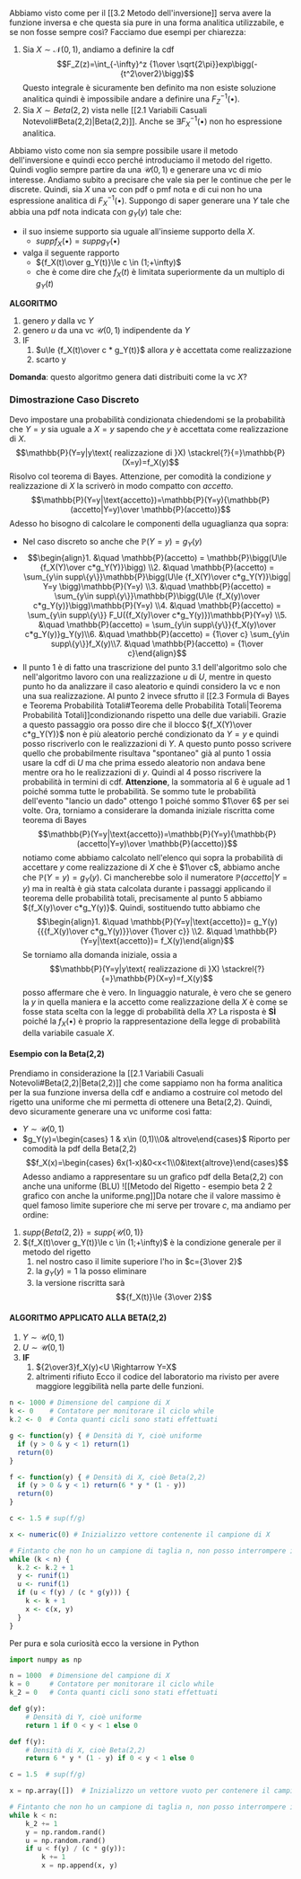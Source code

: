 Abbiamo visto come per il [[3.2 Metodo dell'inversione]] serva avere la funzione inversa e che questa sia pure in una forma analitica utilizzabile, e se non fosse sempre così? Facciamo due esempi per chiarezza:

1. Sia $X \sim \mathcal{N}(0,1)$, andiamo a definire la cdf $$F_Z(z)=\int_{-\infty}^z {1\over \sqrt{2\pi}}exp\bigg(-{t^2\over2}\bigg)$$Questo integrale è sicuramente ben definito ma non esiste soluzione analitica quindi è impossibile andare a definire una $F_Z^{-1}(\bullet)$. 
2. Sia $X\sim Beta(2,2)$ vista nelle [[2.1 Variabili Casuali Notevoli#Beta(2,2)|Beta(2,2)]].  Anche se $\exists F_X^{-1}(\bullet)$ non ho espressione analitica.

Abbiamo visto come non sia sempre possibile usare il metodo dell'inversione e quindi ecco perché introduciamo il metodo del rigetto. Quindi voglio sempre partire da una $\mathcal{U}(0,1)$ e generare una vc di mio interesse. 
Andiamo subito a precisare che vale sia per le continue che per le discrete. Quindi, sia $X$ una vc con pdf o pmf nota e di cui non ho una espressione analitica di $F_X^{-1}(\bullet)$. Suppongo di saper generare una $Y$ tale che abbia una pdf nota indicata con $g_Y(y)$ tale che:

- il suo insieme supporto sia uguale all'insieme supporto della $X$. 
	- $supp{f_X(\bullet)}=supp{g_Y(\bullet)}$
- valga il seguente rapporto
	- ${f_X(t)\over g_Y(t)}\le c \in (1;+\infty)$
	- che è come dire che $f_X(t)$ è limitata superiormente da un multiplo di $g_Y(t)$

**ALGORITMO**
1. genero $y$ dalla vc $Y$
2. genero $u$ da una vc $\mathcal{U}(0,1)$ indipendente da $Y$
3. IF
	1. $u\le {f_X(t)\over c * g_Y(t)}$ allora $y$ è accettata come realizzazione
	2. scarto y

**Domanda**: questo algoritmo genera dati distribuiti come la vc $X$?

### Dimostrazione Caso Discreto
Devo impostare una probabilità condizionata chiedendomi se la probabilità che $Y=y$ sia uguale a $X=y$ sapendo che $y$ è accettata come realizzazione di $X$. $$\mathbb{P}(Y=y|y\text{ realizzazione di }X) \stackrel{?}{=}\mathbb{P}(X=y)=f_X(y)$$Risolvo col teorema di Bayes. Attenzione, per comodità la condizione $y\text{ realizzazione di }X$ la scriverò in modo compatto con $accetto$. $$\mathbb{P}(Y=y|\text{accetto})=\mathbb{P}(Y=y){\mathbb{P}(accetto|Y=y)\over \mathbb{P}(accetto)}$$Adesso ho bisogno di calcolare le componenti della uguaglianza qua sopra:
- Nel caso discreto so anche che $\mathbb{P}(Y=y)=g_Y(y)$
- $$\begin{align}1. &\quad \mathbb{P}(accetto) = \mathbb{P}\bigg(U\le {f_X(Y)\over c*g_Y(Y)}\bigg) \\2. &\quad \mathbb{P}(accetto) = \sum_{y\in supp\{y\}}\mathbb{P}\bigg(U\le {f_X(Y)\over c*g_Y(Y)}\bigg| Y=y \bigg)\mathbb{P}(Y=y) \\3. &\quad \mathbb{P}(accetto) = \sum_{y\in supp\{y\}}\mathbb{P}\bigg(U\le {f_X(y)\over c*g_Y(y)}\bigg)\mathbb{P}(Y=y) \\4.  &\quad \mathbb{P}(accetto) = \sum_{y\in supp\{y\}} F_U({f_X(y)\over c*g_Y(y)})\mathbb{P}(Y=y) \\5.  &\quad \mathbb{P}(accetto) = \sum_{y\in supp\{y\}}{f_X(y)\over c*g_Y(y)}g_Y(y)\\6.  &\quad \mathbb{P}(accetto) = {1\over c} \sum_{y\in supp\{y\}}f_X(y)\\7.  &\quad \mathbb{P}(accetto) = {1\over c}\end{align}$$
- Il punto $1$ è di fatto una trascrizione del punto $3.1$ dell'algoritmo solo che nell'algoritmo lavoro con una realizzazione $u$ di $U$, mentre in questo punto ho da analizzare il caso aleatorio e quindi considero la vc e non una sua realizzazione. Al punto $2$ invece sfrutto il [[2.3 Formula di Bayes e Teorema Probabilità Totali#Teorema delle Probabilità Totali|Teorema Probabilità Totali]]condizionando rispetto una delle due variabili. Grazie a questo passaggio ora posso dire che il blocco ${f_X(Y)\over c*g_Y(Y)}$ non è più aleatorio perché condizionato da $Y=y$ e quindi posso riscriverlo con le realizzazioni di $Y$. A questo punto posso scrivere quello che probabilmente risultava "spontaneo" già al punto $1$ ossia usare la cdf di $U$ ma che prima essedo aleatorio non andava bene mentre ora ho le realizzazioni di $y$. Quindi al $4$ posso riscrivere la probabilità in termini di cdf. **Attenzione**, la sommatoria al $6$ è uguale ad $1$ poiché somma tutte le probabilità. Se sommo tute le probabilità dell'evento "lancio un dado" ottengo $1$ poiché sommo $1\over 6$ per sei volte. 
Ora, torniamo a considerare la domanda iniziale riscritta come teorema di Bayes $$\mathbb{P}(Y=y|\text{accetto})=\mathbb{P}(Y=y){\mathbb{P}(accetto|Y=y)\over \mathbb{P}(accetto)}$$notiamo come abbiamo calcolato nell'elenco qui sopra la probabilità di accettare $y$ come realizzazione di $X$ che è $1\over c$, abbiamo anche che $\mathbb{P}(Y=y)=g_Y(y)$. Ci mancherebbe solo il numeratore $\mathbb{P}(accetto|Y=y)$ ma in realtà è già stata calcolata durante i passaggi applicando il teorema delle probabilità totali, precisamente al punto $5$ abbiamo ${f_X(y)\over c*g_Y(y)}$. 
Quindi, sostituendo tutto abbiamo che $$\begin{align}1. &\quad \mathbb{P}(Y=y|\text{accetto})= g_Y(y){{{f_X(y)\over c*g_Y(y)}}\over {1\over c}} \\2. &\quad \mathbb{P}(Y=y|\text{accetto})= f_X(y)\end{align}$$Se torniamo alla domanda iniziale, ossia a $$\mathbb{P}(Y=y|y\text{ realizzazione di }X) \stackrel{?}{=}\mathbb{P}(X=y)=f_X(y)$$posso affermare che è vero. 
In linguaggio naturale, è vero che se genero la $y$ in quella maniera e la accetto come realizzazione della $X$ è come se fosse stata scelta con la legge di probabilità della $X$? La risposta è **SÌ** poiché la $f_X(\bullet)$ è proprio la rappresentazione della legge di probabilità della variabile casuale $X$.   

#### Esempio con la Beta(2,2)
Prendiamo in considerazione la [[2.1 Variabili Casuali Notevoli#Beta(2,2)|Beta(2,2)]] che come sappiamo non ha forma analitica per la sua funzione inversa della cdf e andiamo a costruire col metodo del rigetto una uniforme che mi permetta di ottenere una Beta(2,2).
Quindi, devo sicuramente generare una vc uniforme così fatta:
- $Y \sim \mathcal{U}(0,1)$ 
- $g_Y(y)=\begin{cases} 1 & x\in (0,1)\\0& altrove\end{cases}$
Riporto per comodità la pdf della Beta(2,2) $$f_X(x)=\begin{cases} 6x(1-x)&0<x<1\\0&\text{altrove}\end{cases}$$Adesso andiamo a rappresentare su un grafico pdf della Beta(2,2) con anche una uniforme (BLU) ![[Metodo del Rigetto - esempio beta 2 2 grafico con anche la uniforme.png]]Da notare che il valore massimo è quel famoso limite superiore che mi serve per trovare $c$, ma andiamo per ordine:
1. $supp\big\{Beta(2,2)\big\}=supp\big\{\mathcal{U}(0,1)\big\}$
2. ${f_X(t)\over g_Y(t)}\le c \in (1;+\infty)$ è la condizione generale per il metodo del rigetto
	1. nel nostro caso il limite superiore l'ho in $c={3\over 2}$
	2. la $g_Y(y)=1$ la posso eliminare
	3. la versione riscritta sarà $${f_X(t)}\le {3\over 2}$$
#### ALGORITMO APPLICATO ALLA BETA(2,2)
1. $Y\sim \mathcal{U}(0,1)$
2. $U\sim \mathcal{U}(0,1)$
3. **IF**  
	1. ${2\over3}f_X(y)<U \Rightarrow Y=X$
	2. altrimenti rifiuto
Ecco il codice del laboratorio ma rivisto per avere maggiore leggibilità nella parte delle funzioni. 
```R
n <- 1000 # Dimensione del campione di X
k <- 0    # Contatore per monitorare il ciclo while
k.2 <- 0  # Conta quanti cicli sono stati effettuati

g <- function(y) { # Densità di Y, cioè uniforme
  if (y > 0 & y < 1) return(1)
  return(0)
}

f <- function(y) { # Densità di X, cioè Beta(2,2)
  if (y > 0 & y < 1) return(6 * y * (1 - y))
  return(0)
}

c <- 1.5 # sup(f/g)

x <- numeric(0) # Inizializzo vettore contenente il campione di X

# Fintanto che non ho un campione di taglia n, non posso interrompere il metodo del rigetto
while (k < n) {
  k.2 <- k.2 + 1
  y <- runif(1)
  u <- runif(1)
  if (u < f(y) / (c * g(y))) {
    k <- k + 1
    x <- c(x, y)
  }
}

```
Per pura e sola curiosità ecco la versione in Python
```python
import numpy as np

n = 1000  # Dimensione del campione di X
k = 0     # Contatore per monitorare il ciclo while
k_2 = 0   # Conta quanti cicli sono stati effettuati

def g(y):
    # Densità di Y, cioè uniforme
    return 1 if 0 < y < 1 else 0

def f(y):
    # Densità di X, cioè Beta(2,2)
    return 6 * y * (1 - y) if 0 < y < 1 else 0

c = 1.5  # sup(f/g)

x = np.array([])  # Inizializzo un vettore vuoto per contenere il campione di X

# Fintanto che non ho un campione di taglia n, non posso interrompere il metodo del rigetto
while k < n:
    k_2 += 1
    y = np.random.rand()
    u = np.random.rand()
    if u < f(y) / (c * g(y)):
        k += 1
        x = np.append(x, y)

```